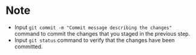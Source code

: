 # Note

- Input `git commit -m "Commit message describing the changes"` command to commit the changes that you staged in the previous step.
- Input `git status` command to  verify that the changes have been committed.